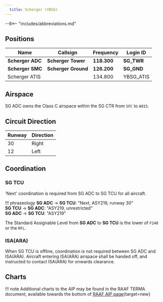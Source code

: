 ```yaml
---
  title: Scherger (YBSG)
---
```


--8<-- "includes/abbreviations.md"

## Positions

| Name               | Callsign       | Frequency        | Login ID              |
| ------------------ | -------------- | ---------------- | --------------------------------------|
| **Scherger ADC**    | **Scherger Tower**  | **118.300**         | **SG_TWR**        |
| **Scherger SMC**    | **Scherger Ground**  | **126.200**      | **SG_GND**        |
| Scherger ATIS    |   | 134.800         | YBSG_ATIS       |

## Airspace
SG ADC owns the Class C airspace within the SG CTR from `SFC` to `A015`.

## Circuit Direction
| Runway | Direction |
| ------ | ----------|
| 30     | Right  |
| 12     | Left |

## Coordination
### SG TCU
'Next' coordination is required from SG ADC to SG TCU for all aircraft.

!!! phraseology
    <span class="hotline">**SG ADC** -> **SG TCU**</span>: "Next, ASY219, runway 30"  
    <span class="hotline">**SG TCU** -> **SG ADC**</span>: "ASY219, unrestricted"  
    <span class="hotline">**SG ADC** -> **SG TCU**</span>: "ASY219"  

The Standard Assignable Level from  **SG ADC** to **SG TCU** is the lower of `F240` or the `RFL`.

### ISA(ARA)
When SG TCU is offline, coordination is not required between SG ADC and ISA(ARA). Aircraft entering ISA(ARA) airspace shall be handed off, and instructed to contact ISA(ARA) for onwards clearance.

## Charts
!!! note
    Additional charts to the AIP may be found in the RAAF TERMA document, available towards the bottom of [RAAF AIP page](https://ais-af.airforce.gov.au/australian-aip){target=new}